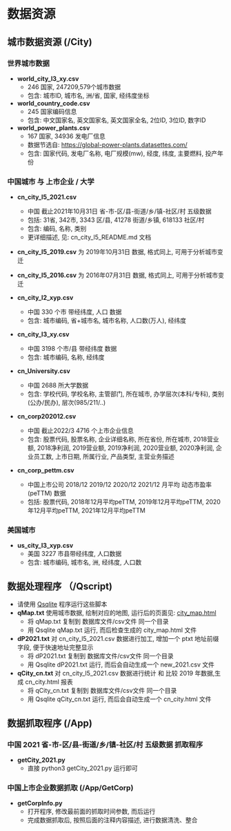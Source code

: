 # 数据资源

## 城市数据资源 (/City)

### 世界城市数据
- **world_city_l3_xy.csv**
  - 246 国家, 247209,579个城市数据
  - 包含: 城市ID, 城市名, 洲/省, 国家, 经纬度坐标
- **world_country_code.csv**
  - 245 国家编码信息
  - 包含: 中文国家名, 英文国家名, 英文国家全名, 2位ID, 3位ID, 数字ID
- **world_power_plants.csv**
  - 167 国家, 34936 发电厂信息
  - 数据节选自: https://global-power-plants.datasettes.com/
  - 包含: 国家代码, 发电厂名称, 电厂规模(mw), 经度, 纬度, 主要燃料, 投产年份

### 中国城市 与 上市企业 / 大学
- **cn_city_l5_2021.csv**
  - 中国 截止2021年10月31日 省-市-区/县-街道/乡/镇-社区/村 五级数据
  - 包括: 31省, 342市, 3343 区/县, 41278 街道/乡镇, 618133 社区/村
  - 包含: 编码, 名称, 类别
  - 更详细描述, 见: cn_city_l5_README.md 文档
- **cn_city_l5_2019.csv** 为 2019年10月31日 数据, 格式同上, 可用于分析城市变迁
- **cn_city_l5_2016.csv** 为 2016年07月31日 数据, 格式同上, 可用于分析城市变迁

- **cn_city_l2_xyp.csv**
  - 中国 330 个市 带经纬度, 人口 数据
  - 包含: 城市编码, 省+城市名, 城市名称, 人口数(万人), 经纬度

- **cn_city_l3_xy.csv**
  - 中国 3198 个市/县 带经纬度 数据
  - 包含: 城市编码, 名称, 经纬度

- **cn_University.csv**
  - 中国 2688 所大学数据
  - 包含: 学校代码, 学校名称, 主管部门, 所在城市, 办学层次(本科/专科), 类别(公办/民办), 层次(985/211/..)

- **cn_corp202012.csv**
  - 中国 截止2022/3 4716 个上市企业信息
  - 包含: 股票代码, 股票名称, 企业详细名称, 所在省份, 所在城市, 2018营业额, 2018净利润, 2019营业额, 2019净利润, 2020营业额, 2020净利润, 企业员工数, 上市日期, 所属行业, 产品类型, 主营业务描述

- **cn_corp_pettm.csv**
  - 中国上市公司 2018/12 2019/12 2020/12 2021/12 月平均 动态市盈率(peTTM) 数据
  - 包括: 股票代码, 2018年12月平均peTTM, 2019年12月平均peTTM, 2020年12月平均peTTM, 2021年12月平均peTTM
  

### 美国城市
- **us_city_l3_xyp.csv**
  - 美国 3227 市县带经纬度, 人口数据
  - 包含: 城市编码, 城市名, 洲, 经纬度, 人口数


## 数据处理程序 （/Qscript)
- 请使用 [Qsqlite](https://github.com/wolf71/Qsqlite) 程序运行这些脚本 
- **qMap.txt** 使用城市数据, 绘制对应的地图, 运行后的页面见: [city_map.html](Qscript/city_map.html)
  - 将 qMap.txt 复制到 数据库文件/csv文件 同一个目录
  - 用 Qsqlite qMap.txt 运行, 而后检查生成的 city_map.html 文件
- **dP2021.txt** 对 cn_city_l5_2021.csv 数据进行加工, 增加一个 ptxt 地址前缀字段, 便于快速地址完整显示
  - 将 dP2021.txt 复制到 数据库文件/csv文件 同一个目录
  - 用 Qsqlite dP2021.txt 运行, 而后会自动生成一个 new_2021.csv 文件
- **qCity_cn.txt** 对 cn_city_l5_2021.csv 数据进行统计 和 比较 2019 年数据,生成 cn_city.html 报表
  - 将 qCity_cn.txt 复制到 数据库文件/csv文件 同一个目录
  - 用 Qsqlite qCity_cn.txt 运行, 而后会自动生成一个 cn_city.html 文件

## 数据抓取程序 (/App)
### 中国 2021 省-市-区/县-街道/乡/镇-社区/村 五级数据 抓取程序
- **getCity_2021.py**
  - 直接 python3 getCity_2021.py 运行即可
### 中国上市企业数据抓取 (/App/GetCorp)
- **getCorpInfo.py**
  - 打开程序, 修改最前面的抓取时间参数, 而后运行
  - 完成数据抓取后, 按照后面的注释内容描述, 进行数据清洗、整合





